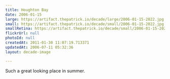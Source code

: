 ```yaml
---
title: Houghton Bay
date: 2006-01-15
large: https://artifact.thepatrick.io/decade/large/2006-01-15-2022.jpg
small: https://artifact.thepatrick.io/decade/small/2006-01-15-2022.jpg
smallRetina: https://artifact.thepatrick.io/decade/small/2006-01-15-2022@2x.jpg
flickrUrl: null
photoId: null
createdAt: 2011-01-30 11:07:19.713371
updatedAt: 2006-07-11 05:32:36
layout: decade-image

---
```

Such a great looking place in summer.
